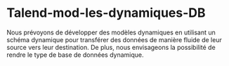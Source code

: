 # Talend-mod-les-dynamiques-DB
Nous prévoyons de développer des modèles dynamiques en utilisant un schéma dynamique pour transférer des données de manière fluide de leur source vers leur destination. De plus, nous envisageons la possibilité de rendre le type de base de données dynamique.
